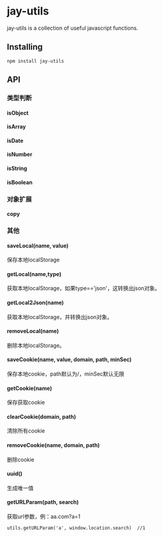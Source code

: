 # jay-utils

jay-utils is a collection of useful javascript functions.

## Installing

```
npm install jay-utils
```

## API

### 类型判断

#### isObject

#### isArray

#### isDate

#### isNumber

#### isString

#### isBoolean

### 对象扩展

#### copy

### 其他

#### saveLocal(name, value)
保存本地localStorage

#### getLocal(name,type)
获取本地localStorage，如果type=='json'，这转换出json对象。

#### getLocal2Json(name)
获取本地localStorage，并转换出json对象。

#### removeLocal(name)
删除本地localStorage。

#### saveCookie(name, value, domain, path, minSec)
保存本地cookie，path默认为/，minSec默认无限

#### getCookie(name)
保存获取cookie

#### clearCookie(domain, path)
清除所有cookie

#### removeCookie(name, domain, path)
删除cookie

#### uuid()
生成唯一值

#### getURLParam(path, search)
获取url参数，例：aa.com?a=1

```
utils.getURLParam('a', window.location.search)  //1
```
